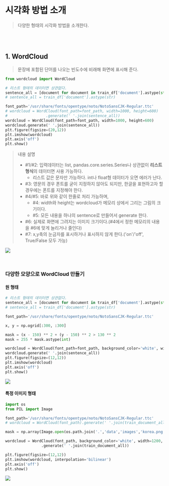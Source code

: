 # 시각화 방법 소개

> 다양한 형태의 시각화 방법을 소개한다.

<br/><br/>

## 1. WordCloud
> 문장에 포함된 단어를 나오는 빈도수에 비래해 화면에 표시해 준다.
```python
from wordcloud import WordCloud

# 리스트 형태의 데이터면 상관없다.
sentence_all = [document for document in train_df['document'].astype(str)]  #1 
# sentence_all = train_df['document'].astype(str)                           #2 

font_path='/usr/share/fonts/opentype/noto/NotoSansCJK-Regular.ttc'          #3
# wordcloud = WordCloud(font_path=font_path, width=1000, height=600)
#                 .generate(' '.join(sentence_all))
wordcloud = WordCloud(font_path=font_path, width=1000, height=600)          #4
wordcloud.generate(' '.join(sentence_all))                                  #5
plt.figure(figsize=(20,12))                                                 #6
plt.imshow(wordcloud)
plt.axis('off')                                                             #7
plt.show()
```
> 내용 설명
> * #1/#2: 입력데이터는 list, pandas.core.series.Series나 상관없이 **리스트 형식**의 데이터면 사용 가능하다.
>   * 리스트 값은 문자만 가능하다. int나 float형 데이터가 오면 에러가 난다.
> * #3: 영문의 경우 폰트를 굳이 지정하지 않아도 되지만, 한글을 표현하고자 할 경우에는 폰트를 지정해야 한다.
> * #4/#5: 바로 위와 같이 한줄로 처리 가능하며, 
>   * #4: width와 height는 wordcloud가 메모리 상에서 그리는 그림의 크기이다.
>   * #5: 모든 내용을 하나의 sentence로 만들어서 generate 한다.
> * #6: 실제로 화면에 그려지는 이미지 크기이다.(#4에서 정한 메모리의 내용을 #6에 맞게 늘리거나 줄인다)
> * #7: x,y축의 눈금자를 표시하거나 표시하지 않게 한다.('on'/'off', True/False 모두 가능)

<img src="https://user-images.githubusercontent.com/31339365/103439127-b1a5fb00-4c7d-11eb-8f0e-fadf02ace61f.png"></img>

<br/>

### 다양한 모양으로 WordCloud 만들기
#### 원 형태
```python
# 리스트 형태의 데이터면 상관없다.
sentence_all = [document for document in train_df['document'].astype(str)]   
# sentence_all = train_df['document'].astype(str)                            

font_path='/usr/share/fonts/opentype/noto/NotoSansCJK-Regular.ttc'          

x, y = np.ogrid[:300, :300]

mask = (x - 150) ** 2 + (y - 150) ** 2 > 130 ** 2
mask = 255 * mask.astype(int)

wordcloud = WordCloud(font_path=font_path, background_color='white', width=1200, height=1200, mask=mask)
wordcloud.generate(' '.join(sentence_all))                                  
plt.figure(figsize=(12,12))                                                 
plt.imshow(wordcloud)
plt.axis('off')                                                             
plt.show()
```
<img src="https://user-images.githubusercontent.com/31339365/103439772-39423880-4c83-11eb-94d1-0ab945489b3d.png"></img>

#### 특정 이미지 형태
```python
import os
from PIL import Image

font_path='/usr/share/fonts/opentype/noto/NotoSansCJK-Regular.ttc'
# wordcloud = WordCloud(font_path).generate(' '.join(train_document_all))

mask = np.array(Image.open(os.path.join('.','data','images','korea.png')))

wordcloud = WordCloud(font_path, background_color='white', width=1200, height=1200, mask=mask)\
                .generate(' '.join(train_document_all))

plt.figure(figsize=(12,12))
plt.imshow(wordcloud, interpolation='bilinear')
plt.axis('off')
plt.show()
```
<img src="https://user-images.githubusercontent.com/31339365/103439800-79a1b680-4c83-11eb-8369-860733417cca.png"></img>
